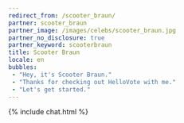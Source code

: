 ```yaml
---
redirect_from: /scooter_braun/
partner: scooter_braun
partner_image: /images/celebs/scooter_braun.jpg
partner_no_disclosure: true
partner_keyword: scooterbraun
title: Scooter Braun
locale: en
bubbles:
 - "Hey, it's Scooter Braun."
 - "Thanks for checking out HelloVote with me."
 - "Let's get started."
---
```

{% include chat.html %}
